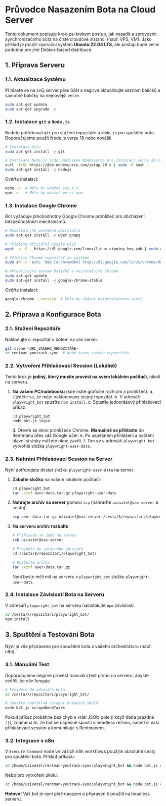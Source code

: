 # Průvodce Nasazením Bota na Cloud Server

Tento dokument popisuje krok-za-krokem postup, jak nasadit a zprovoznit synchronizačního bota na čisté cloudové instanci (např. VPS, VM). Jako příklad je použit operační systém **Ubuntu 22.04 LTS**, ale postup bude velmi podobný pro jiné Debian-based distribuce.

## 1. Příprava Serveru

### 1.1. Aktualizace Systému

Přihlaste se na svůj server přes SSH a nejprve aktualizujte seznam balíčků a samotné balíčky na nejnovější verze.

```bash
sudo apt-get update
sudo apt-get upgrade -y
```

### 1.2. Instalace `git` a `Node.js`

Budete potřebovat `git` pro stažení repozitáře a `Node.js` pro spuštění bota. Doporučujeme použít Node.js verze 18 nebo novější.

```bash
# Instalace Gitu
sudo apt-get install -y git

# Instalace Node.js (zde použijeme NodeSource pro instalaci verze 20.x)
curl -fsSL https://deb.nodesource.com/setup_20.x | sudo -E bash -
sudo apt-get install -y nodejs
```

Ověřte instalaci:
```bash
node -v  # Mělo by ukázat v20.x.x
npm -v   # Mělo by ukázat verzi npm
```

### 1.3. Instalace Google Chrome

Bot vyžaduje plnohodnotný Google Chrome prohlížeč pro obcházení bezpečnostních mechanismů.

```bash
# Nainstalujte potřebné závislosti
sudo apt-get install -y wget gnupg

# Přidejte oficiální Google klíč
wget -q -O - https://dl.google.com/linux/linux_signing_key.pub | sudo apt-key add -

# Přidejte Chrome repozitář do systému
sudo sh -c 'echo "deb [arch=amd64] http://dl.google.com/linux/chrome/deb/ stable main" > /etc/apt/sources.list.d/google-chrome.list'

# Aktualizujte seznam balíčků a nainstalujte Chrome
sudo apt-get update
sudo apt-get install -y google-chrome-stable
```

Ověřte instalaci:
```bash
google-chrome --version  # Mělo by ukázat nainstalovanou verzi
```

## 2. Příprava a Konfigurace Bota

### 2.1. Stažení Repozitáře

Naklonujte si repozitář s botem na váš server.

```bash
git clone <URL_VAŠEHO_REPOZITÁŘE>
cd rentman-youtrack-sync  # Nebo název vašeho repozitáře
```

### 2.2. Vytvoření Přihlašovací Session (Lokálně)

Tento krok je **jediný, který musíte provést na svém lokálním počítači**, nikoli na serveru.

1.  **Na vašem PC/notebooku** (kde máte grafické rozhraní a prohlížeč):
    a. Ujistěte se, že máte naklonovaný stejný repozitář.
    b. V adresáři `playwright_bot` spusťte `npm install`.
    c. Spusťte jednorázový přihlašovací příkaz:
       ```bash
       cd playwright_bot
       node bot.js login
       ```
    d. Otevře se okno prohlížeče Chrome. **Manuálně se přihlaste** do Rentmanu přes váš Google účet.
    e. Po úspěšném přihlášení a načtení hlavní stránky můžete okno zavřít.
    f. Tím se v adresáři `playwright_bot` vytvořila složka `playwright-user-data`.

### 2.3. Nahrání Přihlašovací Session na Server

Nyní potřebujete dostat složku `playwright-user-data` na server.

1.  **Zabalte složku** na vašem lokálním počítači:
    ```bash
    cd playwright_bot
    tar -czvf user-data.tar.gz playwright-user-data
    ```
2.  **Nahrajte archiv na server** pomocí `scp` (nahraďte `uzivatel@vas-server` a cestu):
    ```bash
    scp user-data.tar.gz uzivatel@vas-server:/cesta/k/repozitari/playwright_bot/
    ```
3.  **Na serveru archiv rozbalte**:
    ```bash
    # Přihlaste se zpět na server
    ssh uzivatel@vas-server

    # Přejděte do správného adresáře
    cd /cesta/k/repozitari/playwright_bot/

    # Rozbalte archiv
    tar -xzvf user-data.tar.gz
    ```
    Nyní byste měli mít na serveru v `playwright_bot` složku `playwright-user-data`.

### 2.4. Instalace Závislostí Bota na Serveru

V adresáři `playwright_bot` na serveru nainstalujte `npm` závislosti.

```bash
cd /cesta/k/repozitari/playwright_bot/
npm install
```

## 3. Spuštění a Testování Bota

Nyní je vše připraveno pro spouštění bota z vašeho orchestrátoru (např. n8n).

### 3.1. Manuální Test

Doporučujeme nejprve provést manuální test přímo na serveru, abyste ověřili, že vše funguje.

```bash
# Přejděte do adresáře bota
cd /cesta/k/repozitari/playwright_bot/

# Spusťte například scraper hotových úkolů
node bot.js scrapeDoneTasks
```

Pokud příkaz proběhne bez chyb a vrátí JSON pole (i když třeba prázdné `[]`), znamená to, že bot se úspěšně spustil v headless režimu, načetl si vaši přihlašovací session a komunikuje s Rentmanem.

### 3.2. Integrace s n8n

V `Execute Command` node ve vašich n8n workflows použijte absolutní cesty pro spuštění bota. Příklad příkazu:

```bash
cd /home/uzivatel/rentman-youtrack-sync/playwright_bot && node bot.js scrapeDoneTasks
```

Nebo pro vytvoření úkolu:

```bash
cd /home/uzivatel/rentman-youtrack-sync/playwright_bot && node bot.js createTask --data '{{ $json.taskData }}'
```

**Hotovo!** Váš bot je nyní plně nasazen a připraven k použití na headless serveru.
